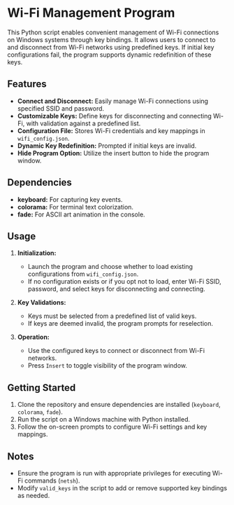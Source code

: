 # Wi-Fi Management Program

This Python script enables convenient management of Wi-Fi connections on Windows systems through key bindings. It allows users to connect to and disconnect from Wi-Fi networks using predefined keys. If initial key configurations fail, the program supports dynamic redefinition of these keys.

## Features

- **Connect and Disconnect:** Easily manage Wi-Fi connections using specified SSID and password.
- **Customizable Keys:** Define keys for disconnecting and connecting Wi-Fi, with validation against a predefined list.
- **Configuration File:** Stores Wi-Fi credentials and key mappings in `wifi_config.json`.
- **Dynamic Key Redefinition:** Prompted if initial keys are invalid.
- **Hide Program Option:** Utilize the insert button to hide the program window.

## Dependencies

- **keyboard:** For capturing key events.
- **colorama:** For terminal text colorization.
- **fade:** For ASCII art animation in the console.

## Usage

1. **Initialization:**
   - Launch the program and choose whether to load existing configurations from `wifi_config.json`.
   - If no configuration exists or if you opt not to load, enter Wi-Fi SSID, password, and select keys for disconnecting and connecting.

2. **Key Validations:**
   - Keys must be selected from a predefined list of valid keys.
   - If keys are deemed invalid, the program prompts for reselection.

3. **Operation:**
   - Use the configured keys to connect or disconnect from Wi-Fi networks.
   - Press `Insert` to toggle visibility of the program window.

## Getting Started

1. Clone the repository and ensure dependencies are installed (`keyboard`, `colorama`, `fade`).
2. Run the script on a Windows machine with Python installed.
3. Follow the on-screen prompts to configure Wi-Fi settings and key mappings.

## Notes

- Ensure the program is run with appropriate privileges for executing Wi-Fi commands (`netsh`).
- Modify `valid_keys` in the script to add or remove supported key bindings as needed.

